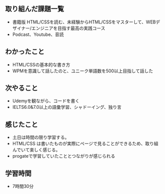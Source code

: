 ## 取り組んだ課題一覧
- 書籍版 HTML/CSSを読む、未経験からHTML/CSSをマスターして、WEBデザイナー/エンジニアを目指す最高の実践コース
- Podcast、Youtube、音読
## わかったこと
- HTML/CSSの基本的な書き方
- WPMを意識して話したのと、ユニーク単語数を500以上目指して話した
## 次やること
- Udemyを観ながら、コードを書く
- IELTS6.0&7.0以上の語彙学習、シャドーイング、独り言
## 感じたこと
- 土日は時間の限り学習する。
- HTML/CSS は書いたものが実際にページで見ることができるため、取り組んでいて楽しく感じる。
- progateで学習していたこととつながりが感じられる
## 学習時間
- 7時間30分
